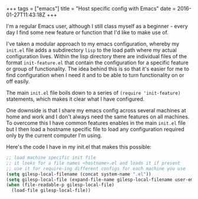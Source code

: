 +++
tags = ["emacs"]
title = "Host specific config with Emacs"
date = 2016-01-27T11:43:18Z
+++

I'm a regular Emacs user, although I still class myself as a beginner - every day I find some 
new feature or function that I'd like to make use of.

I've taken a modular approach to my emacs configuration, whereby my `init.el` file adds a 
subdirectory `lisp` to the load path where my actual configuration lives. Within the lisp 
directory there are individual files of the format `init-feature.el` that contain the 
configuration for a specific feature or group of functionality. The idea behind this is so
that it's easier for me to find configuration when I need it and to be able to turn 
functionality on or off easily.

The main `init.el` file boils down to a series of `(require 'init-feature)` statements, which 
makes it clear what I have configured.

One downside is that I share my emacs config across several machines at home and work and 
I don't always need the same features on all machines. To overcome this I have common 
features enables in the main `init.el` file but I then load a hostname specific file to load 
any configuration required only by the current computer I'm using.

Here's the code I have in my init.el that makes this possible:

```lisp
;; load machine specific init file
;; it looks for a file names <hostname>.el and loads it if present
;; use it for require-ing different configs for each machine you use
(setq gilesp-local-filename (concat system-name ".el"))
(setq gilesp-local-file (expand-file-name gilesp-local-filename user-emacs-directory))
(when (file-readable-p gilesp-local-file)
  (load-file gilesp-local-file))
```
